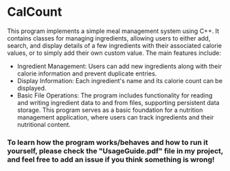 # CalCount
This program implements a simple meal management system using C++. It contains classes for managing ingredients, allowing users to either add, search, and display details of a few ingredients with their associated calorie values, or to simply add their own custom value. The main features include:
- Ingredient Management: Users can add new ingredients along with their calorie information and prevent duplicate entries.
- Display Information: Each ingredient's name and its calorie count can be displayed.
- Basic File Operations: The program includes functionality for reading and writing ingredient data to and from files, supporting persistent data storage.
This program serves as a basic foundation for a nutrition management application, where users can track ingredients and their nutritional content.
### To learn how the program works/behaves and how to run it yourself, please check the "UsageGuide.pdf" file in my project, and feel free to add an issue if you think something is wrong!
